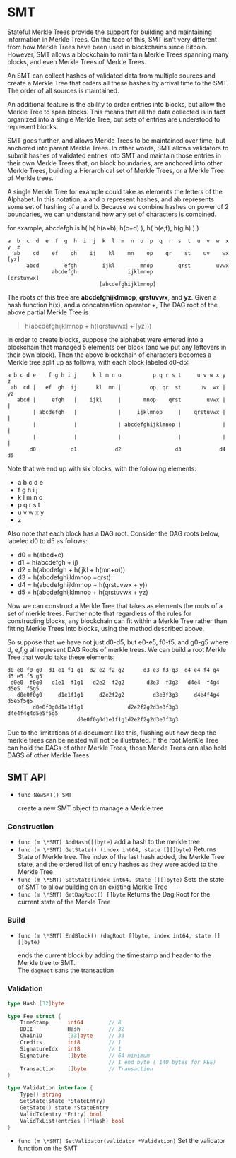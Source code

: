 # SMT

Stateful Merkle Trees provide the support for  building and maintaining
information in Merkle Trees.  On the face of this, SMT isn't very different
from how Merkle Trees have been used in blockchains since Bitcoin.  However,
SMT allows a blockchain to maintain Merkle Trees spanning many blocks, and
even Merkle Trees of Merkle Trees.

An SMT can collect hashes of validated data from multiple sources and
create a Merkle Tree that orders all these hashes by arrival time to the
SMT.  The order of all sources is maintained.

An additional feature is the ability to order entries into blocks, but
allow the Merkle Tree to span blocks. This means that all the data collected
is in fact organized into a single Merkle Tree, but sets of entries
are understood to represent blocks.

SMT goes further, and allows Merkle Trees to be maintained over time, but
anchored into parent Merkle Trees. In other words, SMT allows validators to
submit hashes of validated entries into SMT and maintain those entries in
their own Merkle Trees that, on block boundaries, are anchored into other
Merkle Trees, building a Hierarchical set of Merkle Trees,  or a Merkle Tree
of Merkle trees.

A single Merkle Tree for example could take as elements the letters of the
Alphabet.  In this notation, a and b represent hashes, and ab represents
some set of hashing of a and b.  Because we combine hashes on power of 2
boundaries, we can understand how any set of characters is combined.

for example, abcdefgh is h( h( h(a+b), h(c+d) ), h( h(e,f), h(g,h) ) )

```
a  b  c  d  e  f  g  h  i  j  k  l  m  n  o  p  q  r  s  t  u  v  w  x  y  z
  ab    cd    ef    gh    ij    kl    mn    op    qr    st    uv    wx   [yz]
      abcd        efgh        ijkl        mnop        qrst        uvwx
              abcdefgh                ijklmnop               [qrstuvwx]
                             [abcdefghijklmnop] 
```

The roots of this tree are **abcdefghijklmnop**, **qrstuvwx**, and **yz**.
Given a hash function h(x), and a concatenation
operator +, The DAG root of the above partial Merkle Tree is

> h(abcdefghijklmnop + h([qrstuvwx] + [yz]))

In order to create blocks, suppose the alphabet were entered into a
blockchain that managed 5 elements per block (and we put any leftovers in
their own block).  Then the above blockchain of characters becomes a Merkle
tree split up as follows, with each block labeled d0-d5:

```
a b c d e    f g h i j     k l m n o          p q r s t     u v w x y    z
 ab  cd |   ef  gh  ij      kl  mn |         op  qr  st      uv  wx |   yz
   abcd |     efgh   |    ijkl     |       mnop    qrst        uvwx |    |
        | abcdefgh   |             |     ijklmnop     |    qrstuvwx |    |
        |            |             | abcdefghijklmnop |             |    |
        |            |             |                  |             |    |
       d0           d1            d2                 d3            d4   d5
```

Note that we end up with six blocks, with the following elements:

* a b c d e
* f g h i j
* k l m n o
* p q r s t
* u v w x y
* z

Also note that each block has a DAG root. Consider the DAG roots below,
labeled d0 to d5 as follows:

* d0 = h(abcd+e)
* d1 = h(abcdefgh + ij)
* d2 = h(abcdefgh + h(ijkl + h(mn+o)))
* d3 = h(abcdefghijklmnop +qrst)
* d4 = h(abcdefghijklmnop + h(qrstuvwx + y))
* d5 = h(abcdefghijklmnop + h(qrstuvwx + yz)

Now we can construct a Merkle Tree that takes as elements the roots of a set
of merkle trees.  Further note that regardless of the rules for constructing
blocks, any blockchain can fit within a Merkle Tree rather than fitting
Merkle Trees into blocks, using the method described above.

So suppose that we have not just d0-d5, but e0-e5, f0-f5, and g0-g5 where d,
e,f,g all represent DAG Roots of merkle trees.  We can build a root Merkle
Tree that would take these elements:

```
d0 e0 f0 g0  d1 e1 f1 g1  d2 e2 f2 g2      d3 e3 f3 g3  d4 e4 f4 g4  d5 e5 f5 g5
 d0e0  f0g0   d1e1  f1g1   d2e2  f2g2       d3e3  f3g3   d4e4  f4g4   d5e5  f5g5
   d0e0f0g0     d1e1f1g1     d2e2f2g2         d3e3f3g3     d4e4f4g4     d5e5f5g5
        d0e0f0g0d1e1f1g1              d2e2f2g2d3e3f3g3          d4e4f4g4d5e5f5g5
                      d0e0f0g0d1e1f1g1d2e2f2g2d3e3f3g3
```

Due to the limitations of a document like this, flushing out how deep the
merkle trees can be nested will not be illustrated.  If the
root MerKle Tree can hold the DAGs of other Merkle Trees, those Merkle Trees
can also hold DAGS of other Merkle Trees.
  
## SMT API
* `func NewSMT() SMT`
  
   create a new SMT object to manage a Merkle tree   
### Construction
 
* `func (m \*SMT) AddHash([]byte)` add a hash to the merkle tree
* `func (m \*SMT) GetState() (index int64, state [][]byte)` Returns State 
         of Merkle tree.  The index of the last hash added, the Merkle Tree state, and the 
         ordered list of entry hashes as they were added to the Merkle Tree
* `func (m \*SMT) SetState(index int64, state [][]byte)` Sets the state 
         of SMT to allow building on an existing Merkle Tree
* `func (m \*SMT) GetDagRoot() []byte` Returns the Dag Root for the 
         current state of the Merkle Tree
   
### Build 

* `func (m \*SMT) EndBlock() (dagRoot []byte, index int64, state [][]byte)` 
             
   ends the current block by adding the timestamp and header to the Merkle tree to SMT.  
   The `dagRoot` sans the transaction

### Validation
```Go
type Hash [32]byte
```
```Go
type Fee struct {
    TimeStamp      int64        // 8
    DDII           Hash         // 32
    ChainID        [33]byte     // 33
    Credits        int8         // 1
    SignatureIdx   int8         // 1
    Signature      []byte       // 64 minimum 
                                // 1 end byte ( 140 bytes for FEE)
    Transaction    []byte       // Transaction
}
```

```Go
type Validation interface {
    Type() string
    SetState(state *StateEntry)
    GetState() state *StateEntry
	ValidTx(entry *Entry) bool
	ValidTxList(entries []*Hash) bool
}
```
* `func (m \*SMT) SetValidator(validator *Validation)`  Set the validator function on the SMT

     